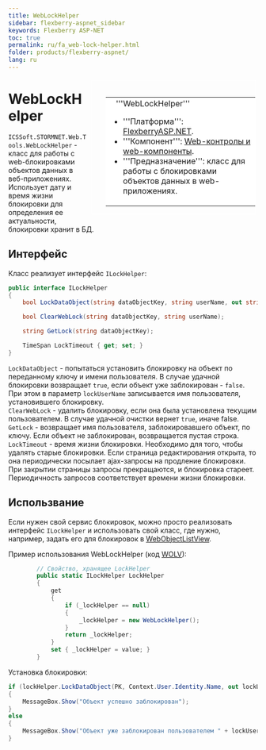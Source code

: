 ```yaml
---
title: WebLockHelper
sidebar: flexberry-aspnet_sidebar
keywords: Flexberry ASP-NET
toc: true
permalink: ru/fa_web-lock-helper.html
folder: products/flexberry-aspnet/
lang: ru
---
```


<div style="margin:5px; padding-left:28px; float:right; width:60%; outline:1px solid white;">
<br>
<table border="0" width="100%" bgcolor="#6495ED">
<tbody><tr><td bgcolor="#FFFFFF">
&nbsp;&nbsp;&nbsp;'''WebLockHelper'''

* '''Платформа''': [FlexberryASP.NET](flexberry-a-s-p-n-e-t.html).
* '''Компонент''': [Web-контролы и web-компоненты](web-controls.html).
* '''Предназначение''': класс для работы с блокировками объектов данных в web-приложениях.

</td>
</tr></tbody></table></a>
</div>

# WebLockHelper
`ICSSoft.STORMNET.Web.Tools.WebLockHelper` - класс для работы с web-блокировками объектов данных в веб-приложениях. Использует дату и время жизни блокировки для определения ее актуальности, блокировки хранит в БД.

## Интерфейс
Класс реализует интерфейс `ILockHelper`:
```csharp
public interface ILockHelper
{
    bool LockDataObject(string dataObjectKey, string userName, out string lockUserName);

    bool ClearWebLock(string dataObjectKey, string userName);

    string GetLock(string dataObjectKey);

    TimeSpan LockTimeout { get; set; }
}
```
`LockDataObject` - попытаться установить блокировку на объект по переданному ключу и имени пользователя. В случае удачной блокировки возвращает `true`, если объект уже заблокирован - `false`. При этом в параметр `lockUserName` записывается имя пользователя, установившего блокировку.<br>
`ClearWebLock` - удалить блокировку, если она была установлена текущим пользователем. В случае удачной очистки вернет `true`, иначе false.<br>
`GetLock` - возвращает имя пользователя, заблокировавшего объект, по ключу. Если объект не заблокирован, возвращается пустая строка.<br>
`LockTimeout` - время жизни блокировки. Необходимо для того, чтобы удалять старые блокировки. Если страница редактирования открыта, то она периодически посылает ajax-запросы на продление блокировки. При закрытии страницы запросы прекращаются, и блокировка стареет. Периодичность запросов соответствует времени жизни блокировки.<br>

## Использвание
Если нужен свой сервис блокировок, можно просто реализовать интерфейс `ILockHelper` и использовать свой класс, где нужно, например, задать его для блокировок в [WebObjectListView](fa_web-object-list-view.html). 

Пример использования WebLockHelper (код [WOLV](fa_web-object-list-view.html)):
```csharp
        // Свойство, хранящее LockHelper
        public static ILockHelper LockHelper
        {
            get
            {
                if (_lockHelper == null)
                {
                    _lockHelper = new WebLockHelper();
                }
                return _lockHelper;
            }
            set { _lockHelper = value; }
        }
```
Установка блокировки:
```csharp
if (lockHelper.LockDataObject(PK, Context.User.Identity.Name, out lockUserName))
{
    MessageBox.Show("Объект успешно заблокирован");
} 
else
{
    MessageBox.Show("Объект уже заблокирован пользователем " + lockUserName);
}
```
 


